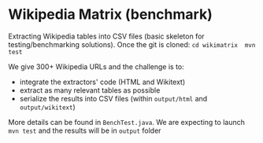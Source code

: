 # Wikipedia Matrix (benchmark)

Extracting Wikipedia tables into CSV files (basic skeleton for testing/benchmarking solutions). Once the git is cloned:
`
cd wikimatrix 
mvn test
`

We give 300+ Wikipedia URLs and the challenge is to:
 * integrate the extractors' code (HTML and Wikitext)
 * extract as many relevant tables as possible 
 * serialize the results into CSV files (within `output/html` and `output/wikitext`) 
 
More details can be found in `BenchTest.java`. We are expecting to launch `mvn test` and the results will be in `output` folder 
